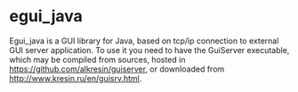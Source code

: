 # egui_java
Egui_java is a GUI library for Java, based on tcp/ip connection to external GUI server application. To use it you need to have the GuiServer executable, which may be compiled from sources, hosted in https://github.com/alkresin/guiserver, or downloaded from http://www.kresin.ru/en/guisrv.html. 
